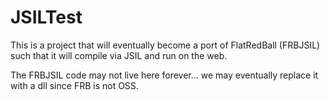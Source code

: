 JSILTest
========

This is a project that will eventually become a port of FlatRedBall (FRBJSIL) such that it will compile via JSIL and run on the web.

The FRBJSIL code may not live here forever... we may eventually replace it with a dll since FRB is not OSS.
